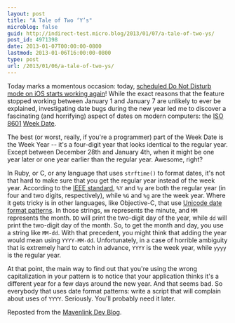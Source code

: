 ```yaml
---
layout: post
title: "A Tale of Two ‘Y’s"
microblog: false
guid: http://indirect-test.micro.blog/2013/01/07/a-tale-of-two-ys/
post_id: 4971398
date: 2013-01-07T00:00:00-0800
lastmod: 2013-01-06T16:00:00-0800
type: post
url: /2013/01/06/a-tale-of-two-ys/
---
```


Today marks a momentous occasion: today, [scheduled Do Not Disturb mode on iOS starts working again](http://support.apple.com/kb/TS4510)! While the exact reasons that the feature stopped working between January 1 and January 7 are unlikely to ever be explained, investigating date bugs during the new year led me to discover a fascinating (and horrifying) aspect of dates on modern computers: the [ISO 8601](http://en.wikipedia.org/wiki/ISO_8601) [Week Date](http://en.wikipedia.org/wiki/ISO_week_date).

The best (or worst, really, if you're a programmer) part of the Week Date is the Week Year -- it's a four-digit year that looks identical to the regular year. Except between December 28th and January 4th, when it might be one year later or one year earlier than the regular year. Awesome, right?

In Ruby, or C, or any language that uses `strftime()` to format dates, it's not that hard to make sure that you get the regular year instead of the week year. According to the [IEEE standard](http://pubs.opengroup.org/onlinepubs/009695399/functions/strftime.html), `%Y` and `%y` are both the regular year (in four and two digits, respectively), while `%G` and `%g` are the week year. Where it gets tricky is in other languages, like Objective-C, that use [Unicode date format patterns](http://www.unicode.org/reports/tr35/tr35-25.html#Date_Format_Patterns). In those strings, `mm` represents the minute, and `MM` represents the month. `DD` will print the two-digit day of the year, while `dd` will print the two-digit day of the month. So, to get the month and day, you use a string like `MM-dd`. With that precedent, you might think that adding the year would mean using `YYYY-MM-dd`. Unfortunately, in a case of horrible ambiguity that is extremely hard to catch in advance, `YYYY` is the week year, while `yyyy` is the regular year.

At that point, the main way to find out that you're using the wrong capitalization in your pattern is to notice that your application thinks it's a different year for a few days around the new year. And that seems bad. So everybody that uses date format patterns: write a script that will complain about uses of `YYYY`. Seriously. You'll probably need it later.

<p class="aside">Reposted from the <a href="http://dev.mavenlink.com/blog/2013/1/9/a-tale-of-two-ys">Mavenlink Dev Blog</a>.</p>
